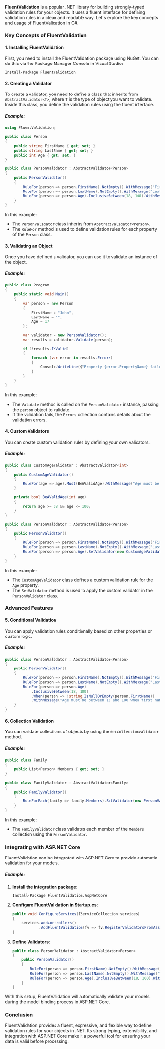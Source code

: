 **FluentValidation** is a popular .NET library for building strongly-typed validation rules for your objects. It uses a fluent interface for defining validation rules in a clean and readable way. Let's explore the key concepts and usage of FluentValidation in C#.

### Key Concepts of FluentValidation

#### 1. Installing FluentValidation
First, you need to install the FluentValidation package using NuGet. You can do this via the Package Manager Console in Visual Studio:
```shell
Install-Package FluentValidation
```

#### 2. Creating a Validator
To create a validator, you need to define a class that inherits from `AbstractValidator<T>`, where `T` is the type of object you want to validate. Inside this class, you define the validation rules using the fluent interface.

##### Example:
```csharp
using FluentValidation;

public class Person
{
    public string FirstName { get; set; }
    public string LastName { get; set; }
    public int Age { get; set; }
}

public class PersonValidator : AbstractValidator<Person>
{
    public PersonValidator()
    {
        RuleFor(person => person.FirstName).NotEmpty().WithMessage("First name is required.");
        RuleFor(person => person.LastName).NotEmpty().WithMessage("Last name is required.");
        RuleFor(person => person.Age).InclusiveBetween(18, 100).WithMessage("Age must be between 18 and 100.");
    }
}
```

In this example:
- The `PersonValidator` class inherits from `AbstractValidator<Person>`.
- The `RuleFor` method is used to define validation rules for each property of the `Person` class.

#### 3. Validating an Object
Once you have defined a validator, you can use it to validate an instance of the object.

##### Example:
```csharp
public class Program
{
    public static void Main()
    {
        var person = new Person
        {
            FirstName = "John",
            LastName = "",
            Age = 17
        };

        var validator = new PersonValidator();
        var results = validator.Validate(person);

        if (!results.IsValid)
        {
            foreach (var error in results.Errors)
            {
                Console.WriteLine($"Property {error.PropertyName} failed validation. Error: {error.ErrorMessage}");
            }
        }
    }
}
```

In this example:
- The `Validate` method is called on the `PersonValidator` instance, passing the `person` object to validate.
- If the validation fails, the `Errors` collection contains details about the validation errors.

#### 4. Custom Validators
You can create custom validation rules by defining your own validators.

##### Example:
```csharp
public class CustomAgeValidator : AbstractValidator<int>
{
    public CustomAgeValidator()
    {
        RuleFor(age => age).Must(BeAValidAge).WithMessage("Age must be a valid number between 18 and 100.");
    }

    private bool BeAValidAge(int age)
    {
        return age >= 18 && age <= 100;
    }
}

public class PersonValidator : AbstractValidator<Person>
{
    public PersonValidator()
    {
        RuleFor(person => person.FirstName).NotEmpty().WithMessage("First name is required.");
        RuleFor(person => person.LastName).NotEmpty().WithMessage("Last name is required.");
        RuleFor(person => person.Age).SetValidator(new CustomAgeValidator());
    }
}
```

In this example:
- The `CustomAgeValidator` class defines a custom validation rule for the `Age` property.
- The `SetValidator` method is used to apply the custom validator in the `PersonValidator` class.

### Advanced Features

#### 5. Conditional Validation
You can apply validation rules conditionally based on other properties or custom logic.

##### Example:
```csharp
public class PersonValidator : AbstractValidator<Person>
{
    public PersonValidator()
    {
        RuleFor(person => person.FirstName).NotEmpty().WithMessage("First name is required.");
        RuleFor(person => person.LastName).NotEmpty().WithMessage("Last name is required.");
        RuleFor(person => person.Age)
            .InclusiveBetween(18, 100)
            .When(person => !string.IsNullOrEmpty(person.FirstName))
            .WithMessage("Age must be between 18 and 100 when first name is provided.");
    }
}
```

#### 6. Collection Validation
You can validate collections of objects by using the `SetCollectionValidator` method.

##### Example:
```csharp
public class Family
{
    public List<Person> Members { get; set; }
}

public class FamilyValidator : AbstractValidator<Family>
{
    public FamilyValidator()
    {
        RuleForEach(family => family.Members).SetValidator(new PersonValidator());
    }
}
```

In this example:
- The `FamilyValidator` class validates each member of the `Members` collection using the `PersonValidator`.

### Integrating with ASP.NET Core
FluentValidation can be integrated with ASP.NET Core to provide automatic validation for your models.

##### Example:
1. **Install the integration package**:
   ```shell
   Install-Package FluentValidation.AspNetCore
   ```

2. **Configure FluentValidation in Startup.cs**:
   ```csharp
   public void ConfigureServices(IServiceCollection services)
   {
       services.AddControllers()
               .AddFluentValidation(fv => fv.RegisterValidatorsFromAssemblyContaining<Startup>());
   }
   ```

3. **Define Validators**:
   ```csharp
   public class PersonValidator : AbstractValidator<Person>
   {
       public PersonValidator()
       {
           RuleFor(person => person.FirstName).NotEmpty().WithMessage("First name is required.");
           RuleFor(person => person.LastName).NotEmpty().WithMessage("Last name is required.");
           RuleFor(person => person.Age).InclusiveBetween(18, 100).WithMessage("Age must be between 18 and 100.");
       }
   }
   ```

With this setup, FluentValidation will automatically validate your models during the model binding process in ASP.NET Core.

### Conclusion

FluentValidation provides a fluent, expressive, and flexible way to define validation rules for your objects in .NET. Its strong typing, extensibility, and integration with ASP.NET Core make it a powerful tool for ensuring your data is valid before processing.

